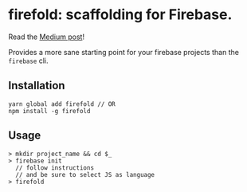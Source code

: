 # firefold: scaffolding for Firebase.

Read the [Medium post](https://medium.com/@skbogner/firefold-68d03848d651)!

Provides a more sane starting point for your 
firebase projects than the `firebase` cli.

## Installation
```
yarn global add firefold // OR
npm install -g firefold
```

## Usage

```
> mkdir project_name && cd $_
> firebase init
  // follow instructions
  // and be sure to select JS as language
> firefold
```


